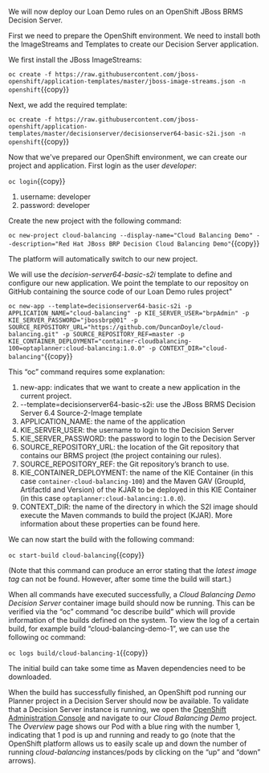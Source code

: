 We will now deploy our Loan Demo rules on an OpenShift JBoss BRMS Decision Server.

First we need to prepare the OpenShift environment. We need to install both the ImageStreams and Templates to create our Decision Server application.

We first install the JBoss ImageStreams:

`oc create -f https://raw.githubusercontent.com/jboss-openshift/application-templates/master/jboss-image-streams.json -n openshift`{{copy}}

Next, we add the required template:

`oc create -f https://raw.githubusercontent.com/jboss-openshift/application-templates/master/decisionserver/decisionserver64-basic-s2i.json -n openshift`{{copy}}

Now that we've prepared our OpenShift environment, we can create our project and application. First login as the user *developer*:

`oc login`{{copy}}

1. username: developer
2. password: developer

Create the new project with the following command:

`oc new-project cloud-balancing --display-name="Cloud Balancing Demo" --description="Red Hat JBoss BRP Decision Cloud Balancing Demo"`{{copy}}

The platform will automatically switch to our new project.

We will use the *decision-server64-basic-s2i* template to define and configure our new application. We point the template to our repositoy on GitHub containing the source code of our Loan Demo rules project"

`oc new-app --template=decisionserver64-basic-s2i -p APPLICATION_NAME="cloud-balancing" -p KIE_SERVER_USER="brpAdmin" -p KIE_SERVER_PASSWORD="jbossbrp@01" -p SOURCE_REPOSITORY_URL="https://github.com/DuncanDoyle/cloud-balancing.git" -p SOURCE_REPOSITORY_REF=master -p KIE_CONTAINER_DEPLOYMENT="container-cloudbalancing-100=optaplanner:cloud-balancing:1.0.0" -p CONTEXT_DIR="cloud-balancing"`{{copy}}

This “oc” command requires some explanation:

1. new-app: indicates that we want to create a new application in the current project.
2. --template=decisionserver64-basic-s2i: use the JBoss BRMS Decision Server 6.4 Source-2-Image template
3. APPLICATION_NAME: the name of the application
4. KIE_SERVER_USER: the username to login to the Decision Server
5. KIE_SERVER_PASSWORD: the password to login to the Decision Server
6. SOURCE_REPOSITORY_URL: the location of the Git repository that contains our BRMS project (the project containing our rules).
7. SOURCE_REPOSITORY_REF: the Git repository’s branch to use.
8. KIE_CONTAINER_DEPLOYMENT: the name of the KIE Container (in this case `container-cloud-balancing-100`) and the Maven GAV (GroupId, ArtifactId and Version) of the KJAR to be deployed in this KIE Container (in this case `optaplanner:cloud-balancing:1.0.0`).
9. CONTEXT_DIR: the name of the directory in which the S2I image should execute the Maven commands to build the project (KJAR).
More information about these properties can be found here.

We can now start the build with the following command:

`oc start-build cloud-balancing`{{copy}}

(Note that this command can produce an error stating that the *latest image tag* can not be found. However, after some time the build will start.)

When all commands have executed successfully, a *Cloud Balancing Demo Decision Server* container image build should now be running. This can be verified via the “oc” command “oc describe build” which will provide information of the builds defined on the system. To view the log of a certain build, for example build “cloud-balancing-demo-1”, we can use the following oc command:

`oc logs build/cloud-balancing-1`{{copy}}

The initial build can take some time as Maven dependencies need to be downloaded.

When the build has successfully finished, an OpenShift pod running our Planner project in a Decision Server should now be available. To validate that a Decision Server instance is running, we open the [OpenShift Administration Console](https://[[HOST_SUBDOMAIN]]-8443-[[KATACODA_HOST]].environments.katacoda.com) and navigate to our *Cloud Balancing Demo* project. The *Overview* page shows our Pod with a blue ring with the number 1, indicating that 1 pod is up and running and ready to go (note that the OpenShift platform allows us to easily scale up and down the number of running *cloud-balancing* instances/pods by clicking on the “up” and “down” arrows).
